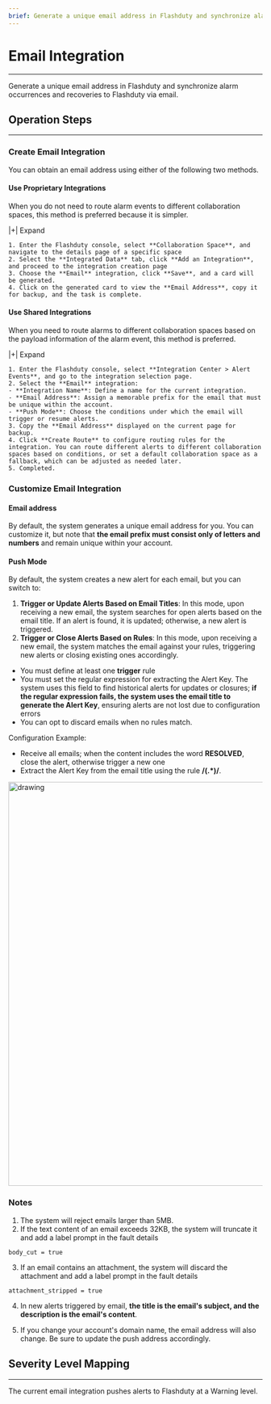 ```yaml
---
brief: Generate a unique email address in Flashduty and synchronize alarm occurrences and recoveries to Flashduty via email
---
```


# Email Integration

---

Generate a unique email address in Flashduty and synchronize alarm occurrences and recoveries to Flashduty via email.

## Operation Steps
---

### Create Email Integration

You can obtain an email address using either of the following two methods.

#### Use Proprietary Integrations

When you do not need to route alarm events to different collaboration spaces, this method is preferred because it is simpler.

|+| Expand

    1. Enter the Flashduty console, select **Collaboration Space**, and navigate to the details page of a specific space
    2. Select the **Integrated Data** tab, click **Add an Integration**, and proceed to the integration creation page
    3. Choose the **Email** integration, click **Save**, and a card will be generated.
    4. Click on the generated card to view the **Email Address**, copy it for backup, and the task is complete.

#### Use Shared Integrations

When you need to route alarms to different collaboration spaces based on the payload information of the alarm event, this method is preferred.

|+| Expand

    1. Enter the Flashduty console, select **Integration Center > Alert Events**, and go to the integration selection page.
    2. Select the **Email** integration:
    - **Integration Name**: Define a name for the current integration.
    - **Email Address**: Assign a memorable prefix for the email that must be unique within the account.
    - **Push Mode**: Choose the conditions under which the email will trigger or resume alerts.
    3. Copy the **Email Address** displayed on the current page for backup.
    4. Click **Create Route** to configure routing rules for the integration. You can route different alerts to different collaboration spaces based on conditions, or set a default collaboration space as a fallback, which can be adjusted as needed later.
    5. Completed.

### Customize Email Integration

#### Email address

By default, the system generates a unique email address for you. You can customize it, but note that **the email prefix must consist only of letters and numbers** and remain unique within your account.

#### Push Mode

By default, the system creates a new alert for each email, but you can switch to:

1. **Trigger or Update Alerts Based on Email Titles**: In this mode, upon receiving a new email, the system searches for open alerts based on the email title. If an alert is found, it is updated; otherwise, a new alert is triggered.
2. **Trigger or Close Alerts Based on Rules**: In this mode, upon receiving a new email, the system matches the email against your rules, triggering new alerts or closing existing ones accordingly.

- You must define at least one **trigger** rule
- You must set the regular expression for extracting the Alert Key. The system uses this field to find historical alerts for updates or closures; **if the regular expression fails, the system uses the email title to generate the Alert Key**, ensuring alerts are not lost due to configuration errors
- You can opt to discard emails when no rules match.

Configuration Example:

- Receive all emails; when the content includes the word **RESOLVED**, close the alert, otherwise trigger a new one
- Extract the Alert Key from the email title using the rule **/(.*)/**.

<img src="https://fcdoc.github.io/img/UzSAxxB8q30joMRUlGUldv2u9iiYGCNCXG0uJmiRvtA.avif" alt="drawing" width="800"/>

### Notes

1. The system will reject emails larger than 5MB.
2. If the text content of an email exceeds 32KB, the system will truncate it and add a label prompt in the fault details

```
body_cut = true
```

3. If an email contains an attachment, the system will discard the attachment and add a label prompt in the fault details

```
attachment_stripped = true
```

4. In new alerts triggered by email, **the title is the email's subject, and the description is the email's content**.

5. If you change your account's domain name, the email address will also change. Be sure to update the push address accordingly.

## Severity Level Mapping
---

The current email integration pushes alerts to Flashduty at a Warning level.